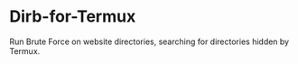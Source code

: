 # Dirb-for-Termux
Run Brute Force on website directories, searching for directories hidden by Termux.
